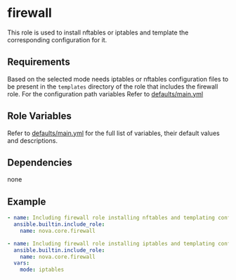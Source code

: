 # firewall

This role is used to install nftables or iptables and template the corresponding configuration for it.

## Requirements

Based on the selected mode needs iptables or nftables configuration files to be present in the `templates` directory of the role that includes the firewall role. For the configuration path variables Refer to [defaults/main.yml](https://github.com/novateams/nova.core/blob/main/nova/core/roles/firewall/defaults/main.yml)

## Role Variables

Refer to [defaults/main.yml](https://github.com/novateams/nova.core/blob/main/nova/core/roles/firewall/defaults/main.yml) for the full list of variables, their default values and descriptions.

## Dependencies

none

## Example

```yaml
- name: Including firewall role installing nftables and templating config...
  ansible.builtin.include_role:
    name: nova.core.firewall

- name: Including firewall role installing iptables and templating config......
  ansible.builtin.include_role:
    name: nova.core.firewall
  vars:
    mode: iptables
```

